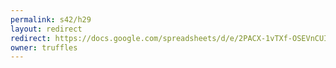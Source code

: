 ```yaml
---
permalink: s42/h29
layout: redirect
redirect: https://docs.google.com/spreadsheets/d/e/2PACX-1vTXf-OSEVnCUI3ymKjQ3QvrvptX4erVwjm_QMcg38EhmCvkqj0ZwS-PW8fYZTXu-5ihFcvSa1Mjm1Gp/pubhtml
owner: truffles
---
```

